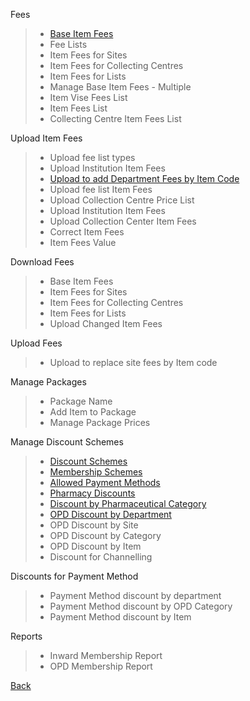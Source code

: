 Fees
> * [Base Item Fees](https://github.com/hmislk/hmis/wiki/Base-Item-Fees)
> * Fee Lists
> * Item Fees for Sites
> * Item Fees for Collecting Centres
> * Item Fees for Lists
> * Manage Base Item Fees - Multiple
> * Item Vise Fees List
> * Item Fees List
> * Collecting Centre Item Fees List

Upload Item Fees
> * Upload fee list types
> * Upload Institution Item Fees
> * [Upload to add Department Fees by Item Code](https://github.com/hmislk/hmis/wiki/Upload-to-add-Department-Fees-by-Item-Code)
> * Upload fee list Item Fees
> * Upload Collection Centre Price List
> * Upload Institution Item Fees
> * Upload Collection Center Item Fees
> * Correct Item Fees
> * Item Fees Value

Download Fees
> * Base Item Fees
> * Item Fees for Sites
> * Item Fees for Collecting Centres
> * Item Fees for Lists
> * Upload Changed Item Fees

Upload Fees
> * Upload to replace site fees by Item code

Manage Packages
> * Package Name
> * Add Item to Package
> * Manage Package Prices

Manage Discount Schemes
> * [Discount Schemes](https://github.com/hmislk/hmis/wiki/Discount-Scheme)
> * [Membership Schemes](https://github.com/hmislk/hmis/wiki/Membership-Schemes)
> * [Allowed Payment Methods](https://github.com/hmislk/hmis/wiki/Allowed-Payment-Methods)
> * [Pharmacy Discounts](https://github.com/hmislk/hmis/wiki/Pharmacy-Discounts)
> * [Discount by Pharmaceutical Category](https://github.com/hmislk/hmis/wiki/Discount-by-Pharmaceutical-Category)
> * [OPD Discount by Department](https://github.com/hmislk/hmis/wiki/OPD-Discount-by-Department)
> * OPD Discount by Site
> * OPD Discount by Category
> * OPD Discount by Item
> * Discount for Channelling

Discounts for Payment Method
> * Payment Method discount by department
> * Payment Method discount by OPD Category
> * Payment Method discount by Item

Reports
> * Inward Membership Report
> * OPD Membership Report

[Back](https://github.com/hmislk/hmis/wiki/User-Manual)